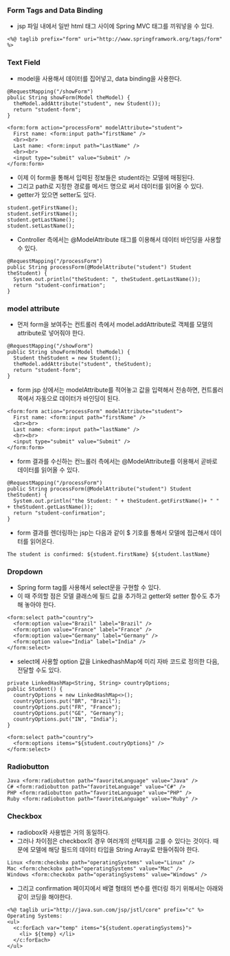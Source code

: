 ### Form Tags and Data Binding
- jsp 파일 내에서 일반 html 태그 사이에 Spring MVC 태그를 끼워넣을 수 있다.
```
<%@ taglib prefix="form" uri="http://www.springframwork.org/tags/form" %>
```

### Text Field
- model을 사용해서 데이터를 집어넣고, data binding을 사용한다.
```
@RequestMapping("/showForm")
pbulic String showForm(Model theModel) {
  theModel.addAttribute("student", new Student());
  return "student-form";
}
```
```
<form:form action="processForm" modelAttribute="student">
  First name: <form:input path="firstName" />
  <br><br>
  Last name: <form:input path="LastName" />
  <br><br>
  <input type="submit" value="Submit" />
</form:form>
```
- 이제 이 form을 통해서 입력된 정보들은 student라는 모델에 매핑된다.
- 그리고 path로 지정한 경로를 메서드 명으로 써서 데이터를 읽어올 수 있다.
- getter가 있으면 setter도 있다. 
```
student.getFirstName();
student.setFirstName();
student.getLastName();
student.setLastName();
```
- Controller 측에서는 @ModelAttribute 태그를 이용해서 데이터 바인딩을 사용할 수 있다.
```
@RequestMapping("/processForm")
public String processForm(@ModelAttribute("student") Student theStudent) {
  System.out.println("theStudent: ", theStudent.getLastName());
  return "student-confirmation";
}
```

### model attribute
- 먼저 form을 보여주는 컨트롤러 측에서 model.addAttribute로 객체를 모델의 attribute로 넣어줘야 한다.
```
@RequestMapping("/showForm")
public String showForm(Model theModel) {
  Student theStudent = new Student();
  theModel.addAttribute("student", theStudent);
  return "student-form";
}
```
- form jsp 상에서는 modelAttribute를 적어놓고 값을 입력해서 전송하면, 컨트롤러 쪽에서 자동으로 데이터가 바인딩이 된다.
```
<form:form action="processForm" modelAttribute="student">
  First name: <form:input path="firstName" />
  <br><br>
  Last name: <form:input path="lastName" />
  <br><br>
  <input type="submit" value="Submit" />
</form:form>
```
- form 결과를 수신하는 컨느롤러 측에서는 @ModelAttribute를 이용해서 곧바로 데이터를 읽어올 수 있다.
```
@RequestMapping("/processForm")
public String processForm(@ModelAttribute("student") Student theStudent) {
  System.out.println("the Student: " + theStudent.getFirstName()+ " " + theStudent.getLastName());
  return "student-confirmation";
}
```
- form 결과를 렌더링하는 jsp는 다음과 같이 $ 기호를 통해서 모델에 접근해서 데이터를 읽어온다.
```
The student is confirmed: ${student.firstName} ${student.lastName}
```

### Dropdown
- Spring form tag를 사용해서 select문을 구현할 수 있다.
- 이 때 주의할 점은 모델 클래스에 필드 값을 추가하고 getter와 setter 함수도 추가해 놓아야 한다.
```
<form:select path="country">
  <form:option value="Brazil" label="Brazil" />
  <form:option value="France" label="France" />
  <form:option value="Germany" label="Germany" />
  <form:option value="India" label="India" />
</form:select>
```

- select에 사용할 option 값을 LinkedhashMap에 미리 자바 코드로 정의한 다음, 전달할 수도 있다. 
```
private LinkedHashMap<String, String> countryOptions;
public Student() {
  countryOptions = new LinkedHashMap<>();
  countryOptions.put("BR", "Brazil");
  countryOptions.put("FR", "France");
  countryOptions.put("GE", "Germany");
  countryOptions.put("IN", "India");
}
```
```
<form:select path="country">
  <form:options items="${student.coutryOptions}" />
</form:select>
```

### Radiobutton
```
Java <form:radiobutton path="favoriteLanguage" value="Java" />
C# <form:radiobutton path="favoriteLanguage" value="C#" />
PHP <form:radiobutton path="favoriteLanguage" value="PHP" />
Ruby <form:radiobutton path="favoriteLanguage" value="Ruby" />
```

### Checkbox
- radiobox와 사용법은 거의 동일하다.
- 그러나 차이점은 checkbox의 경우 여러개의 선택지를 고를 수 있다는 것이다. 때문에 모델에 해당 필드의 데이터 타입을 String Array로 만들어줘야 한다.
```
Linux <form:checkobx path="operatingSystems" value="Linux" />
Mac <form:checkobx path="operatingSystems" value="Mac" />
Windows <form:checkobx path="operatingSystems" value="Windows" />	
```
- 그리고 confirmation 페이지에서 배열 형태의 변수를 렌더링 하기 위해서는 아래와 같이 코딩을 해야한다.
```
<%@ taglib uri="http://java.sun.com/jsp/jstl/core" prefix="c" %>
Operating Systems:
<ul>
  <c:forEach var="temp" items="${student.operatingSystems}">
    <li> ${temp} </li>
  </c:forEach>
</ul>
```
